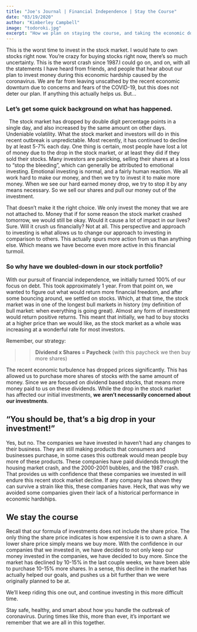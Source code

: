 ```yaml
---
title: "Joe's Journal | Financial Independence | Stay the Course"
date: "03/19/2020"
author: "Kimberley Campbell"
image: "todoroki.jpg"
excerpt: "How we plan on staying the course, and taking the economic downturn and capitalizing on the downfall. Read More →"
---
```


This is the worst time to invest in the stock market. I would hate to own stocks right now. You’re crazy for buying stocks right now, there’s so much uncertainty. This is the worst crash since 1987.I could go on, and on, with all the statements I have heard from friends, and people that hear about our plan to invest money during this economic hardship caused by the coronavirus. We are far from leaving unscathed by the recent economic downturn due to concerns and fears of the COVID-19, but this does not deter our plan. If anything this actually helps us. But...

### Let’s get some quick background on what has happened.

&nbsp;
The stock market has dropped by double digit percentage points in a single day, and also increased by the same amount on other days. Undeniable volatility. What the stock market and investors will do in this recent outbreak is unpredictable. Most recently, it has continued to decline by at least 5-7% each day. One thing is certain, most people have lost a lot of money due to the drop in the stock market, or at least they did if they sold their stocks. Many investors are panicking, selling their shares at a loss to “stop the bleeding”, which can generally be attributed to emotional investing. Emotional investing is normal, and a fairly human reaction. We all work hard to make our money, and then we try to invest it to make more money. When we see our hard earned money drop, we try to stop it by any means necessary. So we sell our shares and pull our money out of the investment.
&nbsp;

That doesn’t make it the right choice. We only invest the money that we are not attached to. Money that if for some reason the stock market crashed tomorrow, we would still be okay. Would it cause a lot of impact in our lives? Sure. Will it crush us financially? Not at all. This perspective and approach to investing is what allows us to change our approach to investing in comparison to others. This actually spurs more action from us than anything else. Which means we have become even more active in this financial turmoil.
&nbsp;

### So why have we doubled-down in our stock portfolio?

With our pursuit of financial independence, we initially turned 100% of our focus on debt. This took approximately 1 year. From that point on, we wanted to figure out what would return more financial freedom, and after some bouncing around, we settled on stocks. Which, at that time, the stock market was in one of the longest bull markets in history (my definition of bull market: when everything is going great). Almost any form of investment would return positive returns. This meant that initially, we had to buy stocks at a higher price than we would like, as the stock market as a whole was increasing at a wonderful rate for most investors.
&nbsp;

Remember, our strategy:
&nbsp;

> > **Dividend x Shares = Paycheck** (with this paycheck we then buy more shares)
> > &nbsp;

The recent economic turbulence has dropped prices significantly. This has allowed us to purchase more shares of stocks with the same amount of money. Since we are focused on dividend based stocks, that means more money paid to us on these dividends. While the drop in the stock market has affected our initial investments, **we aren’t necessarily concerned about our investments**.

## “You should be, that’s a big drop in your investment!”

Yes, but no. The companies we have invested in haven’t had any changes to their business. They are still making products that consumers and businesses purchase, in some cases this outbreak would mean people buy more of these products. These companies have paid dividends through the housing market crash, and the 2000-2001 bubbles, and the 1987 crash. That provides us with confidence that these companies we invested in will endure this recent stock market decline. If any company has shown they can survive a strain like this, these companies have. Heck, that was why we avoided some companies given their lack of a historical performance in economic hardships.

## We stay the course

Recall that our formula of investments does not include the share price. The only thing the share price indicates is how expensive it is to own a share. A lower share price simply means we buy more. With the confidence in our companies that we invested in, we have decided to not only keep our money invested in the companies, we have decided to buy more. Since the market has declined by 10-15% in the last couple weeks, we have been able to purchase 10-15% more shares. In a sense, this decline in the market has actually helped our goals, and pushes us a bit further than we were originally planned to be at.
&nbsp;

We’ll keep riding this one out, and continue investing in this more difficult time.

Stay safe, healthy, and smart about how you handle the outbreak of coronavirus. During times like this, more than ever, it’s important we remember that we are all in this together.
